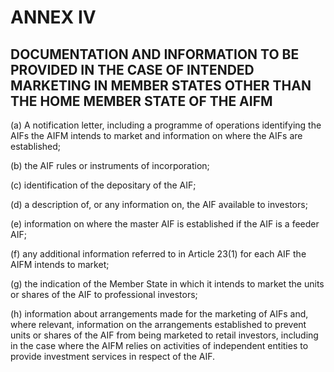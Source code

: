 # ANNEX IV

## DOCUMENTATION AND INFORMATION TO BE PROVIDED IN THE CASE OF INTENDED MARKETING IN MEMBER STATES OTHER THAN THE HOME MEMBER STATE OF THE AIFM

(a) A notification letter, including a programme of operations identifying the AIFs the AIFM intends to market and information on where the AIFs are established;

(b) the AIF rules or instruments of incorporation;

(c) identification of the depositary of the AIF;

(d) a description of, or any information on, the AIF available to investors;

(e) information on where the master AIF is established if the AIF is a feeder AIF;

(f) any additional information referred to in Article 23(1) for each AIF the AIFM intends to market;

(g) the indication of the Member State in which it intends to market the units or shares of the AIF to professional investors;

(h) information about arrangements made for the marketing of AIFs and, where relevant, information on the arrangements established to prevent units or shares of the AIF from being marketed to retail investors, including in the case where the AIFM relies on activities of independent entities to provide investment services in respect of the AIF.